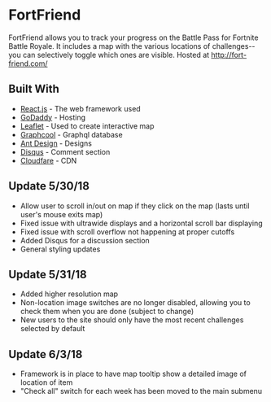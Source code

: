 # FortFriend

FortFriend allows you to track your progress on the Battle Pass for Fortnite Battle Royale. It includes a map with the various locations of challenges--you can selectively toggle which ones are visible. Hosted at http://fort-friend.com/

## Built With

* [React.js](https://reactjs.org/) - The web framework used
* [GoDaddy](https://www.godaddy.com/) - Hosting
* [Leaflet](https://leafletjs.com/) - Used to create interactive map
* [Graphcool](https://www.graph.cool/) - Graphql database
* [Ant Design](https://ant.design/) - Designs
* [Disqus](https://disqus.com/) - Comment section
* [Cloudfare](https://www.cloudflare.com/) - CDN

## Update 5/30/18

* Allow user to scroll in/out on map if they click on the map (lasts until user's mouse exits map)
* Fixed issue with ultrawide displays and a horizontal scroll bar displaying
* Fixed issue with scroll overflow not happening at proper cutoffs
* Added Disqus for a discussion section
* General styling updates

## Update 5/31/18

* Added higher resolution map
* Non-location image switches are no longer disabled, allowing you to check them when you are done (subject to change)
* New users to the site should only have the most recent challenges selected by default

## Update 6/3/18

* Framework is in place to have map tooltip show a detailed image of location of item
* "Check all" switch for each week has been moved to the main submenu
